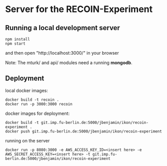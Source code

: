 # Server for the RECOIN-Experiment

## Running a local development server

    npm install
    npm start

and then open "http://localhost:3000/" in your browser

Note: The mturk/ and api/ modules need a running **mongodb**.

## Deployment

local docker images:

    docker build -t recoin .
    docker run -p 3000:3000 recoin

docker images for deployment:

    docker build -t git.imp.fu-berlin.de:5000/jbenjamin/ikon/recoin-experiment .
    docker push git.imp.fu-berlin.de:5000/jbenjamin/ikon/recoin-experiment
    
running on the server

    docker run -p 8080:3000 -e AWS_ACCESS_KEY_ID=<insert here> -e AWS_SECRET_ACCESS_KEY=<insert here> -t git.imp.fu-berlin.de:5000/jbenjamin/ikon/recoin-experiment
   
 